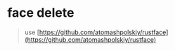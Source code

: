 # face delete

> use
> [https://github.com/atomashpolskiy/rustface](https://github.com/atomashpolskiy/rustface)
